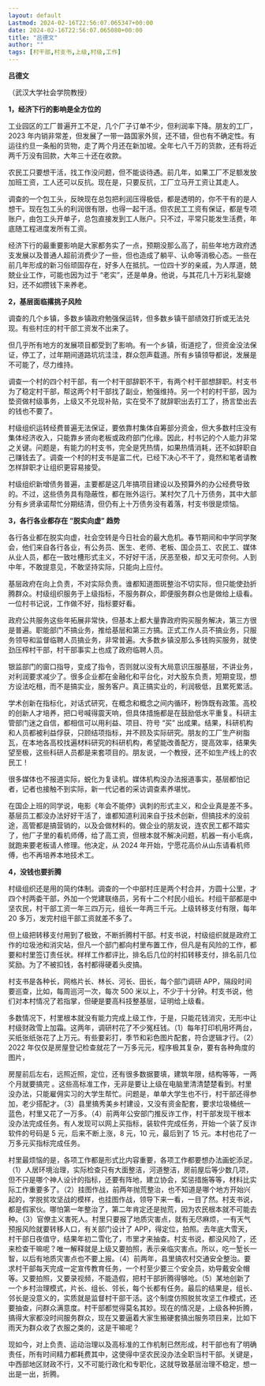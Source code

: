 ```yaml
---
layout: default
Lastmod: 2024-02-16T22:56:07.065347+00:00
date: 2024-02-16T22:56:07.065080+00:00
title: "吕德文"
author: ""
tags: [村干部,村支书,上级,村级,工作]
---
```


**吕德文**

（武汉大学社会学院教授）

**1，经济下行的影响是全方位的**

工业园区的工厂普遍开工不足，几个厂子订单不少，但利润率下降。朋友的工厂，2023 年内销非常差，但发展了一带一路国家外贸，还不错，但也有不确定性。有运往约旦一条船的货物，走了两个月还在新加坡。全年七八千万的货款，还有将近两千万没有回款，大年三十还在收款。

农民工只要想干活，找工作没问题，但不能谈待遇。前几年，如果工厂不足额发放加班工资，工人还可以反抗。现在是，只要反抗，工厂立马开工资让其走人。

调查的一个包工头，反映现在总包把利润压得极低，都是透明的，你不干有的是人想干。现在包工头的利润很有限，也得一起干活。但农民工工资有保证，都是专项账户，由包工头开单子，总包直接发到工人账户。只不过，平常只能发生活费，年底随工程进度发所有工资。

经济下行的最重要影响是大家都务实了一点，预期没那么高了，前些年地方政府透支发展以及普通人超前消费少了一些，但也造成了躺平、认命等消极心态。一些在前几年形成的新习俗顽固存在，好多人在抵抗。一位四十岁的亲戚，为人厚道，兢兢业业工作，可能也因为过于 “老实”，还是单身。他说，与其花几十万彩礼娶媳妇，还不如攒钱下来养老。

**2，基层面临撂挑子风险**

调查的几个乡镇，多数乡镇政府勉强保运转，但多数乡镇干部绩效打折或无法兑现。有些村庄的村干部工资发不出来了。

但几乎所有地方的发展项目都受到了影响。有一个乡镇，街道挖了，但资金没法保证，停工了，过年期间道路坑坑洼洼，群众怨声载道。所有乡镇领导都说，发展是不可能了，尽力维持。

调查一个村的四个村干部，有一个村干部辞职不干，有两个村干部想辞职。村支书为了稳定村干部，帮这两个村干部找了副业，勉强维持。另一个村的村干部，因为垫资做村级事务，上级又不兑现补贴，实在受不了就辞职出去打工了，扬言垫出去的钱也不要了。

村级组织运转经费普遍无法保证，要依靠村集体自筹部分资金，但大多数村庄没有集体经济收入，只能靠乡贤向老板或政府部门化缘。因此，村书记的个人能力非常之关键。问题是，有能力的村支书，完全是凭热情，如果热情消耗，还不如辞职自己赚钱去了。调查一个村的村支书是富二代，已经下决心不干了，竟然和笔者请教怎样辞职才让组织更容易接受。

村级组织新增债务普遍，主要都是这几年搞项目建设以及预算外的办公经费导致的。不过，这些债务具有隐蔽性，都在账外运行。某村欠了几十万债务，其中大部分有乡贤承诺帮忙分期结清，但仍有上十万债务没有着落，村支书很是烦恼。

**3，各行各业都存在 “脱实向虚” 趋势**

各行各业都在脱实向虚，社会空转是今日社会的最大危机。春节期间和中学同学聚会，他们来自各行各业，有公务员、医生、老师、老板、国企员工、农民工、媒体从业人员，都在一致吐槽形式主义，不好好干活，厌恶至极，却又无可奈何。人到中年，不敢提意见，不敢坚持实际，只能向上应付。

基层政府在向上负责，不对实际负责。谁都知道图斑整治不切实际，但只能使劲折腾群众。村级组织服务于上级指标，不服务群众，即便服务群众也是做给上级看。一位村书记说，工作做不好，指标要好看。

政府公共服务这些年拓展非常快，但基本上都大量靠政府购买服务解决，第三方很是普遍。职能部门不搞业务，推给基层和第三方搞。正式工作人员不搞业务，只服务领导和监督临聘人员搞业务，非常普遍。大多数乡镇没那么多钱购买服务，就使劲压榨村干部，村干部事实上也成了政府临聘人员。

银监部门的窗口指导，变成了指令，否则就以没有大局意识压服基层，不讲业务，对利润要求减少了。很多企业都在金融化和平台化，对大股东负责，短期变现，想方设法吃租，而不是搞实业，服务客户。真正搞实业的，利润极低，且累死累活。

学术创新在指标化，对话式研究，在概念和概念之间内循环，粉饰既有政策。高校的创新人才培养，把口号喊得震天响，但具体措施都是在鼓励低水平重复。科研主管部门迷之自信，都相信可以用利益、项目、符号 “买” 出成果。结果，科研机构和人员都被利益俘获，只顾结项指标，并不顾及实际研究。朋友的工厂生产树脂瓦，在本地各高校找遍材料研究的科研机构，希望能改善配方，提高效率，结果失望至极，这些科研人员都是来套项目的。朋友说，一个教授，还不如生产线上的农民工！

很多媒体也不报道实际，蜕化为复读机。媒体机构没办法报道事实，基层都怕记者，记者也接触不到实际，新一代记者的采访调查素养堪忧。

在国企上班的同学说，电影《年会不能停》讽刺的形式主义，和企业真是差不多。基层员工都没办法好好干活了，谁都知道利润来自于技术创新，但搞技术的没前途，高管都是搞营销的，以及会做材料的。做企业的朋友说，连农民工都不踏实了，他厂子里的看机师傅，给了高工资，但根本就不解决问题，机器一有小毛病，就跑来要老板请人修理。他决定，从 2024 年开始，宁愿花高价从山东请看机师傅，也不再培养本地技术工。

**4，没钱也要折腾**

村级组织还是用的简约体制。调查的一个中部村庄是两个村合并，方圆十公里，才四个村两委干部，外加一个党建联络员，另有十二个村民小组长。村组干部都是中坚农民，村干部工资一年三四万元，组长一年两三千元。上级转移支付有限，每年 20 多万，发完村组干部工资就差不多了。

但上级把转移支付用到了极致，不断折腾村干部。村支书说，村级组织就是政府工作的垃圾池和消灾站，但凡一个部门都向村里布置工作，但凡是有风险的工作，都要和村里签订责任状。样样工作都评比，排名后几位的村扣转移支付，排名前几位奖励。为了不被扣钱，各村都得硬着头皮搞。

村支书是各种长，网格片长、林长、河长、田长，每个部门调研 APP，隔段时间要巡查，比如，每周巡河一次，每次 500 米以上，不少于十分钟。村支书说，他们对本村情况了若指掌，但硬是要高科技整基层，证明给上级看。

多数情况下，村里根本就没有能力完成上级工作，于是，只能花钱消灾，无形中让村级财政雪上加霜。这两年，调研村花了不少冤枉钱。（1）每年打印机用坏两台，买纸张纸张花了上万元。有些要彩打，季节和彩色图片配套，符合逻辑才行。（2）2022 年仅仅是房屋登记检查就花了一万多元元，程序极其复杂，要有各种角度的图片，  
  
房屋前后左右，远照近照，定位，还有很多数据要填，建筑年限，结构等等，一两个月就要搞完 。这些高标准工作，无非是要让上级在电脑里清清楚楚看到。村里没办法，只能雇佣实习的大学生帮忙。问题是，单单大学生也不行，村干部还得参加，老少搭配才。（3）县里搞秀美乡村建设，又没有资金配套，要求垃圾桶统一蓝色，村里又花了一万多。（4）前两年公安部门推反诈工作，村干部发现干根本没办法完成任务。有人发现可以网上买指标，装软件完成任务，开始一个装了反诈软件的号码是 5 元，后来不断上涨，8 元，10 元，最后到了 15 元。本村也花了一万多元买指标完成任务。

村里最烦恼的是，各项工作都是形式比内容重要，各项工作都要想办法画蛇添足。（1）人居环境治理，实际检查只有大面整洁，河道整洁，房前屋后等少数几项，但不只是哪个神人设计的指标，还要有阵地，建立协会，奖惩措施等等，材料比实际工作重要多了。（2）挂图作战，前两年抛荒整治，也不知道是哪个地方开始兴起的，学脱贫攻坚战的模样，也挂图作战，领导下来一看，一目了然。村支书说，都是假家伙。哪怕第一年整治了，第二年肯定还是抛荒，因为农民根本就不可能去种。（3）官僚主义害死人。村里只要报了地质灾害点，就有无尽麻烦，一有天气预报风险就要转移人口，有关部门设计了 APP，得定位，拍照。去年底大雪天，村干部日夜值守，结果年初二雪化了，市里才来抽查。村支书说，都没风险了，还来检查干嘛呢？唯一解释就是上级又要拍照，表示亲临灾害点。所以，吃一堑长一智，以后有地质灾害点也不要上报。（4）前两年，县里搞农村交通安全整治。要求村干部每天完成一定宣传教育任务，一个村至少要三个安全员，劝导戴安全帽等。又要拍照，又要录视频，不能造假，把村干部折腾得够呛。（5）某地创新了一个乡村治理模式，片长、组长、邻长，每个长都有任务。最后的结果是，组长、邻长是没意义的，实质就是监督村干部干活。这个制度仿照脱贫攻坚工作模式，还要抽查，问群众满意度。村干部都觉得莫名其妙。现在的情况是，上级各种折腾，搞得大家都没时间服务群众，现在又要逼着大家生搬硬套搞出服务项目来，比如下雨天为群众收了衣服之类的，这是干嘛呢？

现如今，对上负责、运动治理以及高标准的工作机制已然形成，村干部也有了明确责任，所有时间精力都耗费其中，这使得中坚农民没办法全职当村干部。关键是，中西部地区财政不行，又不可能行政化和专职化，这就导致基层治理不稳定，想一出是一出，折腾。

